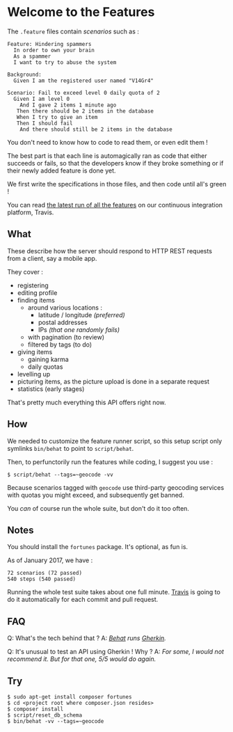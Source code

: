 Welcome to the Features
=======================

The `.feature` files contain _scenarios_ such as :

``` gherkin
Feature: Hindering spammers
  In order to own your brain
  As a spammer
  I want to try to abuse the system

Background:
  Given I am the registered user named "V14Gr4"

Scenario: Fail to exceed level 0 daily quota of 2
  Given I am level 0
    And I gave 2 items 1 minute ago
   Then there should be 2 items in the database
   When I try to give an item
   Then I should fail
    And there should still be 2 items in the database
```

You don't need to know how to code to read them, or even edit them !

The best part is that each line is automagically ran as code that either
succeeds or fails, so that the developers know if they broke something
or if their newly added feature is done yet.

We first write the specifications in those files, and then code until all's green !

You can read [the latest run of all the features](https://travis-ci.org/Give2Peer/g2p-server-symfony/)
on our continuous integration platform, Travis.


What
----

These describe how the server should respond to HTTP REST requests from a
client, say a mobile app.

They cover :
- registering
- editing profile
- finding items
  - around various locations :
      - latitude / longitude _(preferred)_
      - postal addresses
      - IPs _(that one randomly fails)_
  - with pagination (to review)
  - filtered by tags (to do)
- giving items
  - gaining karma
  - daily quotas
- levelling up
- picturing items, as the picture upload is done in a separate request
- statistics (early stages)

That's pretty much everything this API offers right now.


How
---

We needed to customize the feature runner script, so this setup script only
symlinks `bin/behat` to point to `script/behat`.

Then, to perfunctorily run the features while coding, I suggest you use :

```
$ script/behat --tags=~geocode -vv
```

Because scenarios tagged with `geocode` use third-party geocoding services with
quotas you might exceed, and subsequently get banned.

You *can* of course run the whole suite, but don't do it too often.


Notes
-----

You should install the `fortunes` package. It's optional, as fun is.

As of January 2017, we have :

    72 scenarios (72 passed)
    540 steps (540 passed)

Running the whole test suite takes about one full minute.
[Travis](https://travis-ci.org/Give2Peer/g2p-server-symfony/) is going to do it
automatically for each commit and pull request.


FAQ
---

Q: What's the tech behind that ?
A: _[Behat](http://docs.behat.org) runs [Gherkin](http://docs.behat.org/en/v3.0/guides/1.gherkin.html)._

Q: It's unusual to test an API using Gherkin ! Why ?
A: _For some, I would not recommend it. But for that one, 5/5 would do again._


Try
---

```
$ sudo apt-get install composer fortunes
$ cd <project root where composer.json resides>
$ composer install
$ script/reset_db_schema
$ bin/behat -vv --tags=~geocode